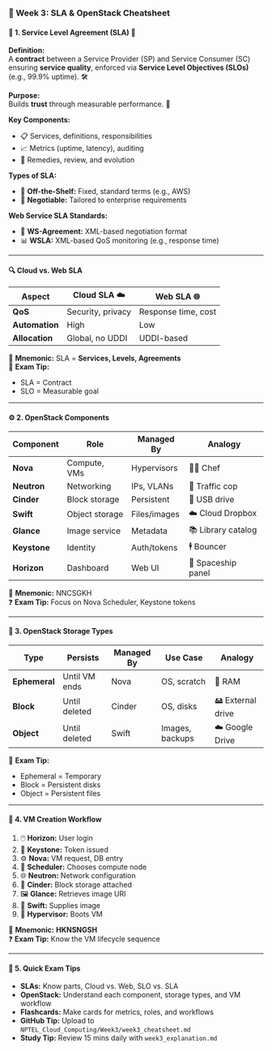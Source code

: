 
### 📜 Week 3: SLA & OpenStack Cheatsheet

#### 📘 1. Service Level Agreement (SLA) 🤝

**Definition:**  
A **contract** between a Service Provider (SP) and Service Consumer (SC) ensuring **service quality**, enforced via **Service Level Objectives (SLOs)** (e.g., 99.9% uptime). 🛠️

**Purpose:**  
Builds **trust** through measurable performance. 💪

**Key Components:**
- 📋 Services, definitions, responsibilities  
- 📈 Metrics (uptime, latency), auditing  
- 🔁 Remedies, review, and evolution

**Types of SLA:**
- 🏪 **Off-the-Shelf:** Fixed, standard terms (e.g., AWS)  
- 🏢 **Negotiable:** Tailored to enterprise requirements

**Web Service SLA Standards:**
- 💬 **WS-Agreement:** XML-based negotiation format  
- 📊 **WSLA:** XML-based QoS monitoring (e.g., response time)

---

#### 🔍 Cloud vs. Web SLA

| Aspect     | Cloud SLA ☁️            | Web SLA 🌐             |
|------------|--------------------------|------------------------|
| **QoS**     | Security, privacy         | Response time, cost    |
| **Automation** | High                     | Low                    |
| **Allocation** | Global, no UDDI          | UDDI-based             |

🧠 **Mnemonic:** SLA = **Services, Levels, Agreements**  
🎯 **Exam Tip:**  
- SLA = Contract  
- SLO = Measurable goal  

---

#### ⚙️ 2. OpenStack Components

| Component | Role         | Managed By | Analogy             |
|-----------|--------------|------------|---------------------|
| **Nova**    | Compute, VMs | Hypervisors | 👨‍🍳 Chef              |
| **Neutron** | Networking   | IPs, VLANs  | 🚦 Traffic cop         |
| **Cinder**  | Block storage| Persistent  | 🔌 USB drive           |
| **Swift**   | Object storage| Files/images | ☁️ Cloud Dropbox   |
| **Glance**  | Image service| Metadata    | 📚 Library catalog     |
| **Keystone**| Identity     | Auth/tokens | 🕴️ Bouncer             |
| **Horizon** | Dashboard    | Web UI      | 🚀 Spaceship panel     |

🧠 **Mnemonic:** NNCSGKH  
❓ **Exam Tip:** Focus on Nova Scheduler, Keystone tokens  

---

#### 💾 3. OpenStack Storage Types

| Type       | Persists        | Managed By | Use Case         | Analogy         |
|------------|------------------|------------|------------------|------------------|
| **Ephemeral** | Until VM ends   | Nova       | OS, scratch       | 💾 RAM           |
| **Block**     | Until deleted   | Cinder     | OS, disks         | 🖴 External drive |
| **Object**    | Until deleted   | Swift      | Images, backups   | ☁️ Google Drive   |

🎯 **Exam Tip:**  
- Ephemeral = Temporary  
- Block = Persistent disks  
- Object = Persistent files  

---

#### 🔄 4. VM Creation Workflow

1. 🖱️ **Horizon:** User login  
2. 🔐 **Keystone:** Token issued  
3. ⚙️ **Nova:** VM request, DB entry  
4. 🧠 **Scheduler:** Chooses compute node  
5. 🌐 **Neutron:** Network configuration  
6. 💾 **Cinder:** Block storage attached  
7. 🖼️ **Glance:** Retrieves image URI  
8. 📂 **Swift:** Supplies image  
9. 🚀 **Hypervisor:** Boots VM  

🧠 **Mnemonic:** **HKNSNGSH**  
❓ **Exam Tip:** Know the VM lifecycle sequence  

---

#### 🎯 5. Quick Exam Tips

- **SLAs:** Know parts, Cloud vs. Web, SLO vs. SLA  
- **OpenStack:** Understand each component, storage types, and VM workflow  
- **Flashcards:** Make cards for metrics, roles, and workflows  
- **GitHub Tip:** Upload to `NPTEL_Cloud_Computing/Week3/week3_cheatsheet.md`  
- **Study Tip:** Review 15 mins daily with `week3_explanation.md`

